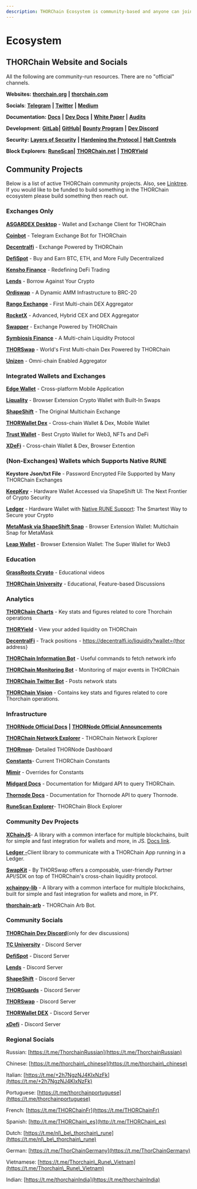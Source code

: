 ```yaml
---
description: THORChain Ecosystem is community-based and anyone can join.
---
```


# Ecosystem

## **THORChain Website and Socials**

All the following are community-run resources. There are no "official" channels.

**Websites:** [**thorchain.org**](http://thorchain.org/) **|** [**thorchain.com**](https://www.thorchain.com/)

**Socials**: [**Telegram**](https://t.me/thorchain\_org) **|** [**Twitter**](https://twitter.com/THORchain) **|** [**Medium**](https://medium.com/thorchain)

**Documentation:** [**Docs**](https://docs.thorchain.org/) **|** [**Dev Docs**](https://dev.thorchain.org/) **|** [**White Paper**](https://github.com/thorchain/Resources/blob/master/Whitepapers/THORChain-Whitepaper-May2020.pdf) **|** [**Audits**](https://github.com/thorchain/Resources/tree/master/Audits)

**Development**: [**GitLab**](https://gitlab.com/thorchain)**|** [**GitHub**](https://github.com/thorchain)**|** [**Bounty Program**](https://immunefi.com/bounty/thorchain/) **|** [**Dev Discord**](https://discord.gg/u6wMSKHpD4)

**Security:** [**Layers of Security**](https://medium.com/thorchain/thorchains-layers-of-security-e308d537acf1) **|** [**Hardening the Protocol** ](https://medium.com/thorchain/hardening-the-thorchain-protocol-f80164de7685)**|** [**Halt Controls**](https://dev.thorchain.org/concepts/network-halts.html)

**Block Explorers**: [**RuneScan**](https://runescan.io)**|** [**THORChain.net**](https://thorchain.net/#/txs) **|** [**THORYield**](https://app.thoryield.com/transactions?page=1)

## **Community Projects**

Below is a list of active THORChain community projects. Also, see [Linktree](https://linktr.ee/thorchain). If you would like to be funded to build something in the THORChain ecosystem please build something then reach out.

### Exchanges Only

[**ASGARDEX Desktop**](https://www.asgardex.com/) - Wallet and Exchange Client for THORChain

[**Coinbot**](https://t.me/TeamCoinBot_bot) - Telegram Exchange Bot for THORChain

[**Decentralfi**](https://decentralfi.io/) - Exchange Powered by THORChain

[**DefiSpot**](https://www.defispot.com/trade) - Buy and Earn BTC, ETH, and More Fully Decentralized

[**Kensho Finance**](https://www.kensho.finance/) - Redefining DeFi Trading

[**Lends**](https://app.lends.so/) - Borrow Against Your Crypto

[**Ordiswap**](https://app.ordiswap.fi/) - A Dynamic AMM Infrastructure to BRC-20

[**Rango Exchange**](https://rango.exchange/) - First Multi-chain DEX Aggregator

[**RocketX**](https://app.rocketx.exchange/) - Advanced, Hybrid CEX and DEX Aggregator

[**Swapper**](https://app.swapper.market/) - Exchange Powered by THORChain

[**Symbiosis Finance**](https://symbiosis.finance/) - A Multi-chain Liquidity Protocol

[**THORSwap**](https://thorswap.finance/) - World's First Multi-chain Dex Powered by THORChain

[**Unizen**](https://zcx.com/trade) - Omni-chain Enabled Aggregator

### Integrated Wallets and Exchanges

[**Edge Wallet**](https://edge.app/) - Cross-platform Mobile Application

[**Liquality**](https://liquality.io/) - Browser Extension Crypto Wallet with Built-In Swaps

[**ShapeShift**](https://shapeshift.com/) - The Original Multichain Exchange

[**THORWallet Dex**](https://www.thorwallet.org/) - Cross-chain Wallet & Dex, Mobile Wallet

[**Trust Wallet**](https://trustwallet.com/) - Best Crypto Wallet for Web3, NFTs and DeFi

[**XDeFi**](https://www.xdefi.io) - Cross-chain Wallet & Dex, Browser Extention

### (Non-Exchanges) Wallets which Supports Native RUNE

**Keystore Json/txt File** - Password Encrypted File Supported by Many THORChain Exchanges

[**KeepKey**](https://www.keepkey.com/) - Hardware Wallet Accessed via ShapeShift UI: The Next Frontier
of Crypto Security

[**Ledger**](https://www.ledger.com/) - Hardware Wallet with [Native RUNE Support](https://support.ledger.com/hc/en-us/articles/4402987997841-THORChain-RUNE-?docs=true): The Smartest Way to Secure your Crypto

[**MetaMask via ShapeShift Snap**](https://shapeshift.com/snap) - Browser Extension Wallet: Multichain Snap for MetaMask

[**Leap Wallet**](https://www.leapwallet.io/) - Browser Extension Wallet: The Super Wallet for Web3

### **Education**

[**GrassRoots Crypto**](https://www.youtube.com/c/GrassRootsCrypto/) - Educational videos

[**THORChain University**](https://discord.com/invite/tcuniversity) - Educational, Feature-based Discussions

### **Analytics**

[**THORChain Charts**](https://thorcharts.org/) - Key stats and figures related to core Thorchain operations

[**THORYield**](https://thoryield.com/) - View your added liquidity on THORChain

[**DecentralFi**](https://decentralfi.io/) - Track positions  - https://decentralfi.io/liquidity?wallet={thor address}

[**THORChain Information Bot**](https://t.me/thor\_infobot) - Useful commands to fetch network info

[**THORChain Monitoring Bot**](https://t.me/thorchain\_alert) - Monitoring of major events in THORChain

[**THORChain Twitter Bot**](https://twitter.com/thor\_bot) - Posts network stats

[**THORChain Vision**](https://thorchain.vision/console) - Contains key stats and figures related to core Thorchain operations.

### **Infrastructure**

[**THORNode Official Docs**](https://docs.thorchain.org/thornodes/overview) **|** [**THORNode Official Announcements**](https://t.me/thornode\_ann)

[**THORChain Network Explorer**](https://thorchain.net/) - THORChain Network Explorer

[**THORmon**](https://thorchain.network/)- Detailed THORNode Dashboard

[**Constants**](https://thornode.ninerealms.com/thorchain/constants)- Current THORChain Constants

[**Mimir**](https://thornode.ninerealms.com/thorchain/mimir) - Overrides for Constants

[**Midgard Docs**](https://midgard.ninerealms.com/v2/doc) - Documentation for Midgard API to query THORChain.

[**Thornode Docs**](https://thornode.ninerealms.com/thorchain/doc/) - Documentation for Thornode API to query Thornode.

[**RuneScan Explorer**](https://runescan.io)- THORChain Block Explorer

### Community Dev Projects

[**XChainJS**](https://xchainjs.org)- A library with a common interface for multiple blockchains, built for simple and fast integration for wallets and more, in JS. [Docs link](http://docs.xchainjs.org/).

[**Ledger -**](https://www.npmjs.com/package/@thorchain/ledger-thorchain)Client library to communicate with a THORChain App running in a Ledger.

[**SwapKit**](https://docs.thorswap.finance/swapkit-docs/) - By THORSwap offers a composable, user-friendly Partner API/SDK on top of THORChain's cross-chain liquidity protocol.

[**xchainpy-lib**](https://github.com/xchainjs/xchainpy-lib) - A library with a common interface for multiple blockchains, built for simple and fast integration for wallets and more, in PY.

[**thorchain-arb**](https://github.com/hoodieonwho/thorchain-arb) - THORChain Arb Bot.

### Community Socials

[**THORChain Dev Discord**](https://discord.gg/u6wMSKHpD4)(only for dev discussions)

[**TC University**](https://discord.com/invite/tcuniversity) - Discord Server

[**DefiSpot**](https://discord.gg/7Zuypgv6Qf) - Discord Server

[**Lends**](https://discord.gg/NqjGxTVCWE) - Discord Server

[**ShapeShift**](https://discord.gg/shapeshift) - Discord Server

[**THORGuards**](https://discord.gg/KQEhr3jtAd) - Discord Server

[**THORSwap**](https://discord.gg/thorswap) - Discord Server

[**THORWallet DEX**](https://discord.gg/gzs8skbaR3) - Discord Server

[**xDefi**](https://discord.com/invite/xdefi) - Discord Server

### Regional Socials

Russian: [https://t.me/ThorchainRussian](https://t.me/ThorchainRussian)

Chinese: [https://t.me/thorchain\_chinese](https://t.me/thorchain\_chinese)

Italian: [https://t.me/+2h7NgzNJ4KIxNzFk](https://t.me/+2h7NgzNJ4KIxNzFk)

Portuguese: [https://t.me/thorchainportuguese](https://t.me/thorchainportuguese)

French: [https://t.me/THORChainFr](https://t.me/THORChainFr)

Spanish: [http://t.me/THORChain\_es](http://t.me/THORChain\_es)

Dutch: [https://t.me/nl\_be\_thorchain\_rune](https://t.me/nl\_be\_thorchain\_rune)

German: [https://t.me/ThorChainGermany](https://t.me/ThorChainGermany)

Vietnamese: [https://t.me/Thorchain\_Rune\_Vietnam](https://t.me/Thorchain\_Rune\_Vietnam)

Indian: [https://t.me/thorchainIndia](https://t.me/thorchainIndia)
